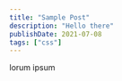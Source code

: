 ```yaml
---
title: "Sample Post"
description: "Hello there"
publishDate: 2021-07-08
tags: ["css"]
---
```


lorum ipsum
